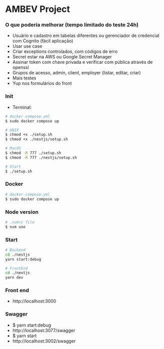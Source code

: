 # AMBEV Project

### O que poderia melhorar (tempo limitado do teste 24h)
- Usuário e cadastro em tabelas diferentes ou gerenciador de credencial com Cognito (fácil aplicação)
- Usar use case 
- Criar exceptions controlados, com códigos de erro
- Secret estar na AWS ou Google Secret Manager
- Assinar token com chave privada e verificar com pública através de openssl
- Grupos de acesso, admin, client, employer (listar, editar, criar)
- Mais testes
- Yup nos formulários do front
 
### Init

- Terminal:

```sh
# docker-compose.yml
$ sudo docker compose up

# UNIX
$ chmod +x ./setup.sh
$ chmod +x ./nestjs/setup.sh

# MacOS
$ chmod -R 777 ./setup.sh
$ chmod -R 777 ./nestjs/setup.sh

# Start
$ ./setup.sh
```

### Docker
```sh
# docker-compose.yml
$ sudo docker compose up
```

### Node version

```sh
# .nvmrc file
$ nvm use
```


### Start

```sh
# Backend
cd ./nestjs
yarn start:debug

# FrontEnd
cd ./nextjs
yarn dev
```

### Front end
- http://localhost:3000

### Swagger
- $ yarn start:debug
- http://localhost:3077/swagger
- $ yarn start
- http://localhost:3002/swagger


